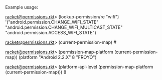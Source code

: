 Example usage:

racket@permissions.rkt> (lookup-permission/re "wifi")
'("android.permission.CHANGE_WIFI_STATE"
  "android.permission.CHANGE_WIFI_MULTICAST_STATE"
    "android.permission.ACCESS_WIFI_STATE")

racket@permissions.rkt> (current-permission-map)
#<permission-map>

racket@permissions.rkt> (permission-map-platform (current-permission-map))
(platform "Android 2.2.X" 8 "FROYO")

racket@permissions.rkt> (platform-api-level (permission-map-platform (current-permission-map)))
8


